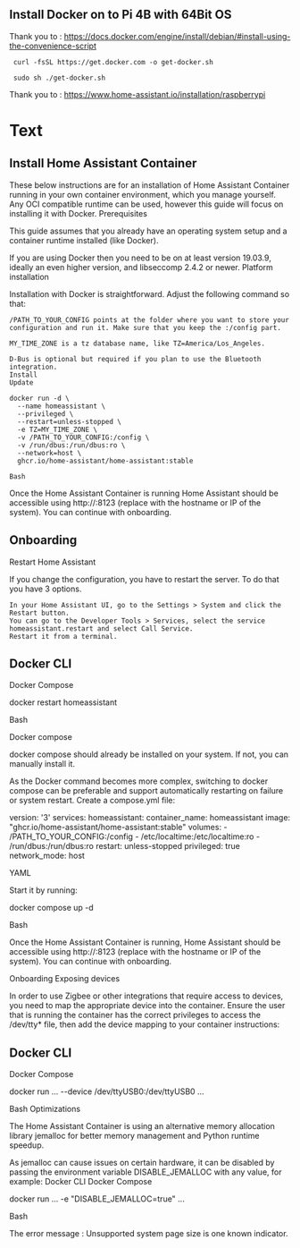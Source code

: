 
## Install Docker on to Pi 4B with 64Bit OS

Thank you to : https://docs.docker.com/engine/install/debian/#install-using-the-convenience-script

     curl -fsSL https://get.docker.com -o get-docker.sh
    
     sudo sh ./get-docker.sh

Thank you to : https://www.home-assistant.io/installation/raspberrypi

# Text
## Install Home Assistant Container

These below instructions are for an installation of Home Assistant Container running in your own container environment, which you manage yourself. Any OCI compatible runtime can be used, however this guide will focus on installing it with Docker.
Prerequisites

This guide assumes that you already have an operating system setup and a container runtime installed (like Docker).

If you are using Docker then you need to be on at least version 19.03.9, ideally an even higher version, and libseccomp 2.4.2 or newer.
Platform installation

Installation with Docker is straightforward. Adjust the following command so that:

    /PATH_TO_YOUR_CONFIG points at the folder where you want to store your configuration and run it. Make sure that you keep the :/config part.

    MY_TIME_ZONE is a tz database name, like TZ=America/Los_Angeles.

    D-Bus is optional but required if you plan to use the Bluetooth integration.
    Install
    Update

    docker run -d \
      --name homeassistant \
      --privileged \
      --restart=unless-stopped \
      -e TZ=MY_TIME_ZONE \
      -v /PATH_TO_YOUR_CONFIG:/config \
      -v /run/dbus:/run/dbus:ro \
      --network=host \
      ghcr.io/home-assistant/home-assistant:stable

    Bash

Once the Home Assistant Container is running Home Assistant should be accessible using http://<host>:8123 (replace with the hostname or IP of the system). You can continue with onboarding.

## Onboarding

Restart Home Assistant

If you change the configuration, you have to restart the server. To do that you have 3 options.

    In your Home Assistant UI, go to the Settings > System and click the Restart button.
    You can go to the Developer Tools > Services, select the service homeassistant.restart and select Call Service.
    Restart it from a terminal.

## Docker CLI

Docker Compose

docker restart homeassistant

Bash

Docker compose

docker compose should already be installed on your system. If not, you can manually install it.

As the Docker command becomes more complex, switching to docker compose can be preferable and support automatically restarting on failure or system restart. Create a compose.yml file:

version: '3'
services:
  homeassistant:
    container_name: homeassistant
    image: "ghcr.io/home-assistant/home-assistant:stable"
    volumes:
      - /PATH_TO_YOUR_CONFIG:/config
      - /etc/localtime:/etc/localtime:ro
      - /run/dbus:/run/dbus:ro
    restart: unless-stopped
    privileged: true
    network_mode: host

YAML

Start it by running:

docker compose up -d

Bash

Once the Home Assistant Container is running, Home Assistant should be accessible using http://<host>:8123 (replace with the hostname or IP of the system). You can continue with onboarding.

Onboarding
Exposing devices

In order to use Zigbee or other integrations that require access to devices, you need to map the appropriate device into the container. Ensure the user that is running the container has the correct privileges to access the /dev/tty* file, then add the device mapping to your container instructions:

## Docker CLI

Docker Compose

docker run ... --device /dev/ttyUSB0:/dev/ttyUSB0 ...

Bash
Optimizations

The Home Assistant Container is using an alternative memory allocation library jemalloc for better memory management and Python runtime speedup.

As jemalloc can cause issues on certain hardware, it can be disabled by passing the environment variable DISABLE_JEMALLOC with any value, for example:
Docker CLI
Docker Compose

docker run ... -e "DISABLE_JEMALLOC=true" ...

Bash

The error message <jemalloc>: Unsupported system page size is one known indicator.
